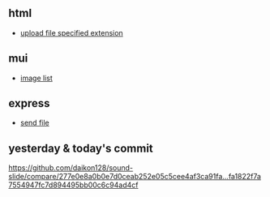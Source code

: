 ## html
- [upload file specified extension](https://developer.mozilla.org/ja/docs/Web/HTML/Attributes/accept)

## mui
- [image list](https://mui.com/material-ui/react-image-list/#main-content)

## express
- [send file](https://expressjs.com/ja/api.html)

## yesterday & today's commit
https://github.com/daikon128/sound-slide/compare/277e0e8a0b0e7d0ceab252e05c5cee4af3ca91fa...fa1822f7a7554947fc7d894495bb00c6c94ad4cf
